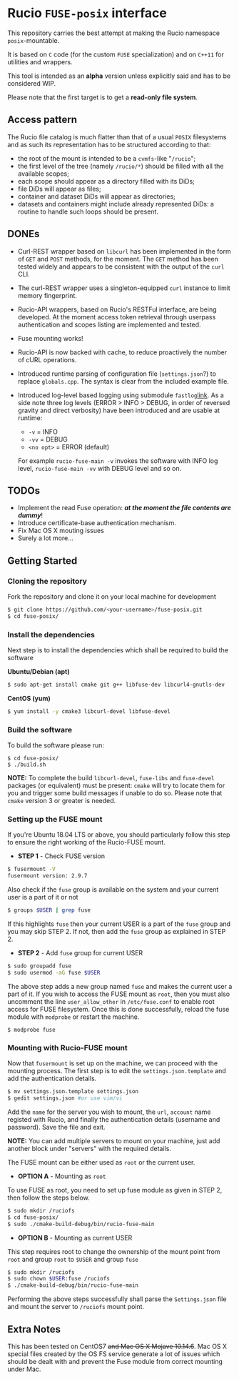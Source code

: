 # Rucio `FUSE-posix` interface

This repository carries the best attempt at making the Rucio namespace `posix`-mountable.

It is based on `C` code (for the custom `FUSE` specialization) and on `C++11` for utilities and wrappers.

This tool is intended as an **alpha** version unless explicitly said and has to be considered WIP.

Please note that the first target is to get a **read-only file system**.

## Access pattern
The Rucio file catalog is much flatter than that of a usual `POSIX` filesystems and as such its representation has to be structured according to that:

- the root of the mount is intended to be a `cvmfs`-like "`/rucio`";
- the first level of the tree (namely `/rucio/*`) should be filled with all the available scopes;
- each scope should appear as a directory filled with its DiDs;
- file DiDs will appear as files;
- container and dataset DiDs will appear as directories;
- datasets and containers might include already represented DiDs: a routine to handle such loops should be present.

## DONEs
- Curl-REST wrapper based on `libcurl` has been implemented in the form of `GET` and `POST` methods, for the moment. The `GET` method has been tested widely and appears to be consistent with the output of the `curl` CLI.
- The curl-REST wrapper uses a singleton-equipped `curl` instance to limit memory fingerprint.
- Rucio-API wrappers, based on Rucio's RESTFul interface, are being developed. At the moment access token retrieval through userpass authentication and scopes listing are implemented and tested.
- Fuse mounting works!
- Rucio-API is now backed with cache, to reduce proactively the number of cURL operations.
- Introduced runtime parsing of configuration file (`settings.json`?) to replace `globals.cpp`. The syntax is clear from the included example file.
- Introduced log-level based logging using submodule `fastlog`[link](https://github.com/gabrielefronze/fastlog).
  As a side note three log levels (ERROR > INFO > DEBUG, in order of reversed gravity and direct verbosity) have been introduced and are usable at runtime:
  
  - `-v` = INFO
  - `-vv` = DEBUG
  - `<no opt>` = ERROR (default)
  
  For example `rucio-fuse-main -v` invokes the software with INFO log level, `rucio-fuse-main -vv` with DEBUG level and so on.

## TODOs
- Implement the read Fuse operation: ***at the moment the file contents are dummy***!
- Introduce certificate-base authentication mechanism.
- Fix Mac OS X mouting issues
- Surely a lot more...

## Getting Started

### Cloning the repository
Fork the repository and clone it on your local machine for development
```BASH
$ git clone https://github.com/<your-username>/fuse-posix.git
$ cd fuse-posix/
```
### Install the dependencies
Next step is to install the dependencies which shall be required to build the software

**Ubuntu/Debian (apt)**
```BASH
$ sudo apt-get install cmake git g++ libfuse-dev libcurl4-gnutls-dev
```
**CentOS (yum)**
```BASH
$ yum install -y cmake3 libcurl-devel libfuse-devel
```

### Build the software
To build the software please run:

```[shell]
$ cd fuse-posix/
$ ./build.sh
```
**NOTE:** To complete the build `libcurl-devel`, `fuse-libs` and `fuse-devel` packages (or equivalent) must be present:
`cmake` will try to locate them for you and trigger some build messages if unable to do so.
Please note that `cmake` version 3 or greater is needed.

### Setting up the FUSE mount
If you're Ubuntu 18.04 LTS or above, you should particularly follow this step to ensure the right working of the Rucio-FUSE mount.
* **STEP 1** - Check FUSE version
```BASH
$ fusermount -V
fusermount version: 2.9.7
```
Also check if the `fuse` group is available on the system and your current user is a part of it or not
```BASH
$ groups $USER | grep fuse
```
If this highlights `fuse` then your current USER is a part of the `fuse` group and you may skip STEP 2. If not, then add the `fuse` group as explained in STEP 2.

* **STEP 2** - Add `fuse` group for current USER
```BASH
$ sudo groupadd fuse
$ sudo usermod -aG fuse $USER
```
The above step adds a new group named `fuse` and makes the current user a part of it. If you wish to access the FUSE mount as `root`, then you must also uncomment the line `user_allow_other` in `/etc/fuse.conf` to enable root access for FUSE filesystem. Once this is done successfully, reload the fuse module with `modprobe` or restart the machine.
```
$ modprobe fuse
```

### Mounting with Rucio-FUSE mount
Now that `fusermount` is set up on the machine, we can proceed with the mounting process. The first step is to edit the `settings.json.template` and add the authentication details.

```BASH
$ mv settings.json.template settings.json
$ gedit settings.json #or use vim/vi
```
Add the `name` for the server you wish to mount, the `url`, `account` name registed with Rucio, and finally the authentication details (username and password). Save the file and exit.

**NOTE:** You can add multiple servers to mount on your machine, just add another block under "servers" with the required details.

The FUSE mount can be either used as `root` or the current user.

* **OPTION A** - Mounting as `root`

To use FUSE as root, you need to set up fuse module as given in STEP 2, then follow the steps below.
```BASH
$ sudo mkdir /ruciofs
$ cd fuse-posix/
$ sudo ./cmake-build-debug/bin/rucio-fuse-main
```
* **OPTION B** - Mounting as current USER

This step requires root to change the ownership of the mount point from `root` and group `root` to `$USER` and group `fuse`
```BASH
$ sudo mkdir /ruciofs
$ sudo chown $USER:fuse /ruciofs
$ ./cmake-build-debug/bin/rucio-fuse-main
```
Performing the above steps successfully shall parse the `Settings.json` file and mount the server to `/ruciofs` mount point.

## Extra Notes
This has been tested on CentOS7 ~~and Mac OS X Mojave 10.14.6~~.
Mac OS X special files created by the OS FS service generate a lot of issues which should be dealt with and prevent the Fuse module from correct mounting under Mac.
